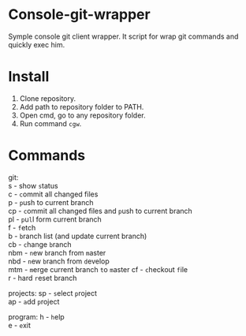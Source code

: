 # Console-git-wrapper
Symple console git client wrapper. It script for wrap git commands and quickly exec him.

# Install
1. Clone repository.
2. Add path to repository folder to PATH.
3. Open cmd, go to any repository folder.
4. Run command `cgw`.

# Commands
  
git:  
s   - show `s`tatus  
c   - `c`ommit all changed files  
p   - `p`ush to current branch  
cp  - `c`ommit all changed files and `p`ush to current branch  
pl  - `p`u`l`l form current branch  
f   - `f`etch  
b   - `b`ranch list (and update current branch)  
cb  - `c`hange `b`ranch   
nbm - `n`ew `b`ranch from `m`aster  
nbd - `n`ew `b`ranch from `d`evelop  
mtm - `m`erge current branch `t`o `m`aster
cf  - `c`heckout `f`ile  
r   - hard `r`eset branch  
  
projects:
sp  - `s`elect `p`roject  
ap  - `a`dd `p`roject  
  
program:
h   - `h`elp  
e   - `e`xit  
